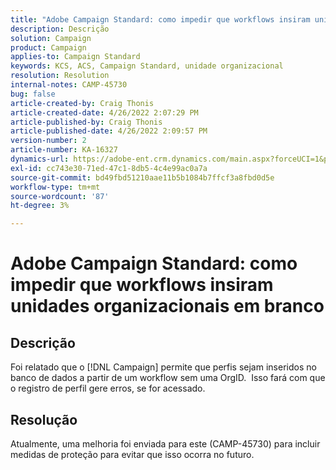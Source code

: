 ```yaml
---
title: "Adobe Campaign Standard: como impedir que workflows insiram unidades organizacionais em branco"
description: Descrição
solution: Campaign
product: Campaign
applies-to: Campaign Standard
keywords: KCS, ACS, Campaign Standard, unidade organizacional
resolution: Resolution
internal-notes: CAMP-45730
bug: false
article-created-by: Craig Thonis
article-created-date: 4/26/2022 2:07:29 PM
article-published-by: Craig Thonis
article-published-date: 4/26/2022 2:09:57 PM
version-number: 2
article-number: KA-16327
dynamics-url: https://adobe-ent.crm.dynamics.com/main.aspx?forceUCI=1&pagetype=entityrecord&etn=knowledgearticle&id=42330533-6ac5-ec11-a7b6-0022480a138b
exl-id: cc743e30-71ed-47c1-8db5-4c4e99ac0a7a
source-git-commit: bd49fbd51210aae11b5b1084b7ffcf3a8fbd0d5e
workflow-type: tm+mt
source-wordcount: '87'
ht-degree: 3%

---
```


# Adobe Campaign Standard: como impedir que workflows insiram unidades organizacionais em branco

## Descrição


Foi relatado que o [!DNL Campaign] permite que perfis sejam inseridos no banco de dados a partir de um workflow sem uma OrgID.  Isso fará com que o registro de perfil gere erros, se for acessado.


## Resolução


Atualmente, uma melhoria foi enviada para este (CAMP-45730) para incluir medidas de proteção para evitar que isso ocorra no futuro.
